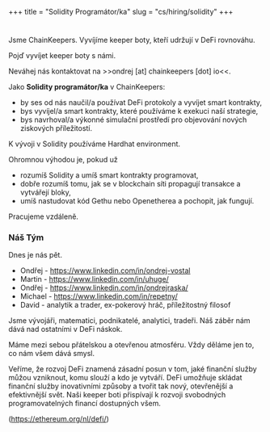 +++
title = "Solidity Programátor/ka"
slug = "cs/hiring/solidity"
+++

#

Jsme ChainKeepers.  Vyvíjíme keeper boty, kteří udržují v DeFi rovnováhu.

Pojď vyvíjet keeper boty s námi.

Neváhej nás kontaktovat na >>ondrej [at] chainkeepers [dot] io<<.

Jako **Solidity programátor/ka** v ChainKeepers:

  - by ses od nás naučil/a používat DeFi protokoly a vyvíjet smart kontrakty,
  - bys vyvíjel/a smart kontrakty, které používáme k exekuci naší strategie,
  - bys navrhoval/a výkonné simulační prostředí pro objevování nových ziskových příležitostí.

K vývoji v Solidity používáme Hardhat environment.

Ohromnou výhodou je, pokud už
  - rozumíš Solidity a umíš smart kontrakty programovat,
  - dobře rozumíš tomu, jak se v blockchain síti propagují transakce a vytvářejí bloky,
  - umíš nastudovat kód Gethu nebo Openetherea a pochopit, jak fungují.

Pracujeme vzdáleně.

### Náš Tým

Dnes je nás pět.  

  - Ondřej - https://www.linkedin.com/in/ondrej-vostal
  - Martin - https://www.linkedin.com/in/uhuge/
  - Ondřej - https://www.linkedin.com/in/ondrejraska/
  - Michael - https://www.linkedin.com/in/repetny/
  - David - analytik a trader, ex-pokerový hráč, příležitostný filosof

Jsme vývojáři, matematici, podnikatelé, analytici, tradeři.  Náš záběr nám dává
nad ostatními v DeFi náskok.

Máme mezi sebou přátelskou a otevřenou atmosféru.  Vždy děláme jen to, co nám
všem dává smysl.

Veříme, že rozvoj DeFi znamená zásadní posun v tom, jaké finanční služby můžou
vzniknout, komu slouží a kdo je vytváří.  DeFi umožňuje skládat finanční služby
inovativními způsoby a tvořit tak nový, otevřenější a efektivnější svět.  Naši
keeper boti přispívají k rozvoji svobodných programovatelných financí
dostupných všem.

(https://ethereum.org/nl/defi/)
